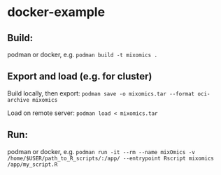 # docker-example

## Build:
podman or docker, e.g. `podman build -t mixomics .`

## Export and load (e.g. for cluster)

Build locally, then export:
`podman save -o mixomics.tar --format oci-archive mixomics`

Load on remote server:
`podman load < mixomics.tar`

## Run:
podman or docker, e.g. `podman run -it --rm --name mixOmics -v /home/$USER/path_to_R_scripts/:/app/ --entrypoint Rscript mixomics /app/my_script.R`
